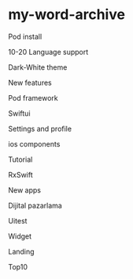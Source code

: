 # my-word-archive

Pod install


10-20 Language support

Dark-White theme

New features

Pod framework

Swiftui

Settings and profile

ios components

Tutorial

RxSwift

New apps

Dijital pazarlama 

Uitest

Widget

Landing

Top10
